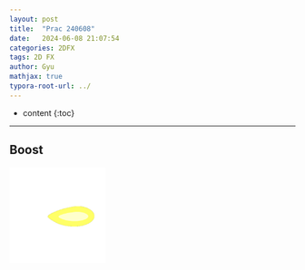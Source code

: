 ```yaml
---
layout: post
title:  "Prac 240608"
date:   2024-06-08 21:07:54
categories: 2DFX
tags: 2D FX
author: Gyu
mathjax: true
typora-root-url: ../
---
```


* content
{:toc}

---
## Boost

<img src="/assets/images/2024-06-08-prac/Zero-1717777504088-4.gif" alt="Zero" style="zoom:33%;" />
